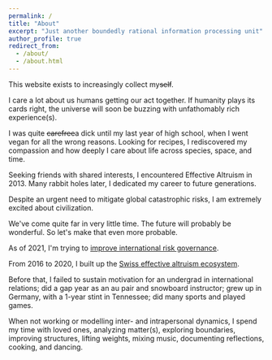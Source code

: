 ```yaml
---
permalink: /
title: "About"
excerpt: "Just another boundedly rational information processing unit"
author_profile: true
redirect_from: 
  - /about/
  - /about.html
---
```


This website exists to increasingly collect my~~self~~. 

I care a lot about us humans getting our act together. If humanity plays its cards right, the universe will soon be buzzing with unfathomably rich experience(s).

I was quite ~~carefree~~a dick until my last year of high school, when I went vegan for all the wrong reasons. Looking for recipes, I rediscovered my compassion and how deeply I care about life across species, space, and time.

Seeking friends with shared interests, I encountered Effective Altruism in 2013. Many rabbit holes later, I dedicated my career to future generations.

Despite an urgent need to mitigate global catastrophic risks, I am extremely excited about civilization. 

We've come quite far in very little time. The future will probably be wonderful. So let's make that even more probable. 

As of 2021, I'm trying to [improve international risk governance](https://simoninstitute.ch/).

From 2016 to 2020, I built up the [Swiss effective altruism ecosystem](https://effectivealtruism.ch/).

Before that, I failed to sustain motivation for an undergrad in international relations; did a gap year as an au pair and snowboard instructor; grew up in Germany, with a 1-year stint in Tennessee; did many sports and played games.

When not working or modelling inter- and intrapersonal dynamics, I spend my time with loved ones, analyzing matter(s), exploring boundaries, improving structures, lifting weights, mixing music, documenting reflections, cooking, and dancing.
